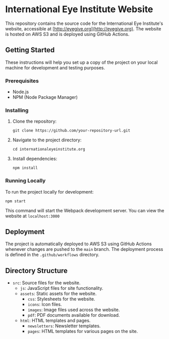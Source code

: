 
# International Eye Institute Website

This repository contains the source code for the International Eye Institute's website, accessible at [http://eyegive.org](http://eyegive.org). The website is hosted on AWS S3 and is deployed using GitHub Actions.

## Getting Started

These instructions will help you set up a copy of the project on your local machine for development and testing purposes.

### Prerequisites

- Node.js
- NPM (Node Package Manager)

### Installing

1. Clone the repository:
   ```
   git clone https://github.com/your-repository-url.git
   ```
2. Navigate to the project directory:
   ```
   cd internationaleyeinstitute.org
   ```
3. Install dependencies:
   ```
   npm install
   ```

### Running Locally

To run the project locally for development:

```
npm start
```

This command will start the Webpack development server. You can view the website at `localhost:3000`

## Deployment

The project is automatically deployed to AWS S3 using GitHub Actions whenever changes are pushed to the `main` branch. The deployment process is defined in the `.github/workflows` directory.

## Directory Structure

- `src`: Source files for the website.
  - `js`: JavaScript files for site functionality.
  - `assets`: Static assets for the website.
    - `css`: Stylesheets for the website.
    - `icons`: Icon files.
    - `images`: Image files used across the website.
    - `pdf`: PDF documents available for download.
  - `html`: HTML templates and pages.
    - `newsletters`: Newsletter templates.
    - `pages`: HTML templates for various pages on the site.
